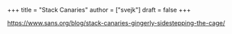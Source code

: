 +++
title = "Stack Canaries"
author = ["svejk"]
draft = false
+++

<https://www.sans.org/blog/stack-canaries-gingerly-sidestepping-the-cage/>
